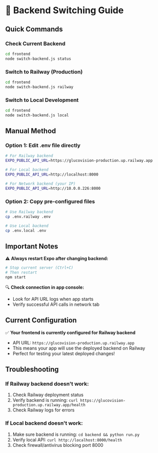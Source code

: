 # 🔄 Backend Switching Guide

## Quick Commands

### Check Current Backend
```bash
cd frontend
node switch-backend.js status
```

### Switch to Railway (Production)
```bash
cd frontend
node switch-backend.js railway
```

### Switch to Local Development
```bash
cd frontend
node switch-backend.js local
```

## Manual Method

### Option 1: Edit .env file directly
```bash
# For Railway backend
EXPO_PUBLIC_API_URL=https://glucovision-production.up.railway.app

# For Local backend  
EXPO_PUBLIC_API_URL=http://localhost:8000

# For Network backend (your IP)
EXPO_PUBLIC_API_URL=http://10.0.0.226:8000
```

### Option 2: Copy pre-configured files
```bash
# Use Railway backend
cp .env.railway .env

# Use Local backend
cp .env.local .env
```

## Important Notes

⚠️ **Always restart Expo after changing backend:**
```bash
# Stop current server (Ctrl+C)
# Then restart
npm start
```

🔍 **Check connection in app console:**
- Look for API URL logs when app starts
- Verify successful API calls in network tab

## Current Configuration

✅ **Your frontend is currently configured for Railway backend**
- API URL: `https://glucovision-production.up.railway.app`
- This means your app will use the deployed backend on Railway
- Perfect for testing your latest deployed changes!

## Troubleshooting

### If Railway backend doesn't work:
1. Check Railway deployment status
2. Verify backend is running: `curl https://glucovision-production.up.railway.app/health`
3. Check Railway logs for errors

### If Local backend doesn't work:
1. Make sure backend is running: `cd backend && python run.py`
2. Verify local API: `curl http://localhost:8000/health`
3. Check firewall/antivirus blocking port 8000
